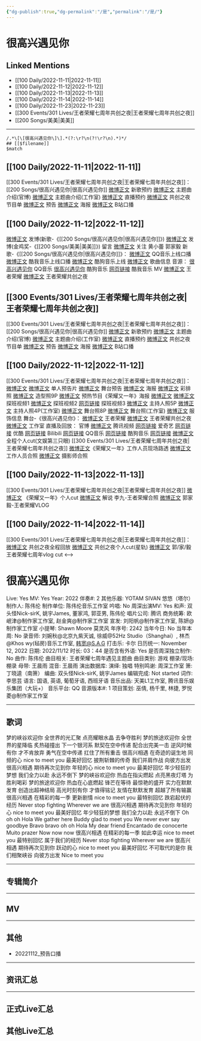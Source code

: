 ```yaml
---
{"dg-publish":true,"dg-permalink":"/是","permalink":"/是/"}
---
```


# 很高兴遇见你

## Linked Mentions
- [[100 Daily/2022-11-11\|2022-11-11]]
- [[100 Daily/2022-11-12\|2022-11-12]]
- [[100 Daily/2022-11-13\|2022-11-13]]
- [[100 Daily/2022-11-14\|2022-11-14]]
- [[100 Daily/2022-11-23\|2022-11-23]]
- [[300 Events/301 Lives/王者荣耀七周年共创之夜\|王者荣耀七周年共创之夜]]
- [[200 Songs/美美\|美美]]


---

```expander
/.*\[\[很高兴遇见你\]\].*(?:\r?\n(?!\r?\n).*)*/
## [[$filename]]
$match
```
## [[100 Daily/2022-11-11\|2022-11-11]]

[[300 Events/301 Lives/王者荣耀七周年共创之夜\|王者荣耀七周年共创之夜]]：[[200 Songs/很高兴遇见你\|很高兴遇见你]]
[微博正文](https://m.weibo.cn/2169129705/4834573722059866) 新歌预约
[微博正文](http://weibo.com/5698023579/Mevdv0oH3) 主题曲介绍(官博)
[微博正文](http://weibo.com/7478855230/MevrLoFrr) 主题曲介绍(工作室)
[微博正文](https://weibo.com/5698023579/MezgOyvj8) 直播预约
[微博正文](http://weibo.com/5698023579/MezldgNkk) 共创之夜节目单
[微博正文](http://weibo.com/7712820124/Mezz93Ak7) 预告
[微博正文](http://weibo.com/7712820124/MezJ6jlfp) 海报
[微博正文](http://weibo.com/6466290670/MezWNitNf) B站口播

## [[100 Daily/2022-11-12\|2022-11-12]]

[微博正文](http://weibo.com/1736988591/MeESvjTtX) 发博(新歌-《[[200 Songs/很高兴遇见你\|很高兴遇见你]]》)
[微博正文](http://weibo.com/1736988591/MeIZJt19a) 发博(金鸡奖-《[[200 Songs/美美\|美美]]》)
 留言 [微博正文](https://weibo.com/2609737945/MeG1fi6Rc)
关注 黄小蕾 郭家毅
新歌-《[[200 Songs/很高兴遇见你\|很高兴遇见你]]》：
[微博正文](https://weibo.com/2169129705/MeErOeEpa) QQ音乐上线口播
[微博正文](https://weibo.com/1738434147/MeErOhXVw) 酷我音乐上线口播
[微博正文](https://weibo.com/1665103091/MeErND0Yg) 酷狗音乐上线
[微博正文](https://weibo.com/6466290670/MeEzpfw2S) 歌曲信息
音源：
[很高兴遇见你](https://weibo.cn/sinaurl?u=https%3A%2F%2Fc.y.qq.com%2Fbase%2Ffcgi-bin%2Fu%3F__%3DmFzuvD62dRSd) QQ音乐
[很高兴遇见你](https://weibo.cn/sinaurl?u=https%3A%2F%2Ft4.kugou.com%2Fsong.html%3Fid%3D9Vkel15zFV2) 酷狗音乐
[网页链接](https://weibo.cn/sinaurl?u=https%3A%2F%2Fm.kuwo.cn%2Fyinyue%2F248657294%3Ff%3Darphone%26t%3Dsinawb%26isstar%3D0) 酷我音乐
MV
[微博正文](https://weibo.com/5698023579/MeEpMp7J4) 王者荣耀
[微博正文](https://weibo.com/7712820124/MeEJ1xxJs) 王者荣耀共创之夜

## [[300 Events/301 Lives/王者荣耀七周年共创之夜\|王者荣耀七周年共创之夜]]

[[300 Events/301 Lives/王者荣耀七周年共创之夜\|王者荣耀七周年共创之夜]]：[[200 Songs/很高兴遇见你\|很高兴遇见你]]
[微博正文](https://m.weibo.cn/2169129705/4834573722059866) 新歌预约
[微博正文](http://weibo.com/5698023579/Mevdv0oH3) 主题曲介绍(官博)
[微博正文](http://weibo.com/7478855230/MevrLoFrr) 主题曲介绍(工作室)
[微博正文](https://weibo.com/5698023579/MezgOyvj8) 直播预约
[微博正文](http://weibo.com/5698023579/MezldgNkk) 共创之夜节目单
[微博正文](http://weibo.com/7712820124/Mezz93Ak7) 预告
[微博正文](http://weibo.com/7712820124/MezJ6jlfp) 海报
[微博正文](http://weibo.com/6466290670/MezWNitNf) B站口播

## [[100 Daily/2022-11-12\|2022-11-12]]

[[300 Events/301 Lives/王者荣耀七周年共创之夜\|王者荣耀七周年共创之夜]]：
[微博正文](https://weibo.com/5698023579/MeErOyrRQ) [微博正文](https://weibo.com/7478855230/MeG17yOqX) 单人预告片
[微博正文](https://weibo.com/5698023579/MeGNWA1Nt) 舞台预告
[微博正文](https://weibo.com/5698023579/MeEDZsZBU) 海报
[微博正文](http://weibo.com/7478855230/MeGpUq6VY) 彩排照
[微博正文](http://weibo.com/7478855230/MeGXqnsQD) 造型照9P
[微博正文](https://weibo.com/6466290670/MeFuAjThC) 预热节目《荣耀又一年》海报
[微博正文](https://weibo.com/2609737945/MeG1fi6Rc) [微博正文](https://weibo.com/7712820124/MeGHrzaQB) 探班视频1
[微博正文](http://weibo.com/2976740261/MeHmyvaMJ) 探班视频2
[网页链接](https://weibo.cn/sinaurl?u=https%3A%2F%2Fm.bilibili.com%2Fvideo%2FBV1iW4y1s7AM) 探班视频3
[微博正文](http://weibo.com/7712820124/MeInmtM2V) 主持人照5P
[微博正文](https://m.weibo.cn/7478855230/4835113085700722) 主持人照4P(工作室)
[微博正文](https://weibo.com/7712820124/MeIstxuA2) 舞台照8P
[微博正文](http://weibo.com/7478855230/MeIME2Ri1) 舞台照(工作室)
[微博正文](http://weibo.com/7710473200/MeItknPKh) 服饰信息
舞台-《很高兴遇见你》：
[微博正文](http://weibo.com/5698023579/MeIqc2ozb) 王者荣耀
[微博正文](http://weibo.com/7712820124/MeIrkmYcV) 王者荣耀共创之夜
[微博正文](http://weibo.com/7478855230/MeItRhnZ6) 工作室
直播及回放：
官博 [微博正文](http://weibo.com/5698023579/MezgOyvj8)
腾讯视频 [网页链接](https://weibo.cn/sinaurl?u=https%3A%2F%2Fv.qq.com%2Flive%2Fp%2Fnewtopic%2F240046%2Fpreview_h5.html%3Fdata_key%3DMWI3alBoSVBGOFJEUUVmWUJJanNjdysx%26version%3D2%26url_from%3Dshare%26second_share%3D0%26share_from%3Dcopy)
爱奇艺 [网页链接](https://weibo.cn/sinaurl?u=https%3A%2F%2Fm-live.iqiyi.com%2Fs%2F1uuztj40s5bO16sbom4sj0.html%3Fsocial_platform%3Dlink%26p1%3D2_22_221)
优酷 [网页链接](https://weibo.cn/sinaurl?u=https%3A%2F%2Fvku.youku.com%2Flive%2Filproom%3Fid%3D8145239%26sharekey%3D934b3be9fb58e7b4e260ac6500e6e6378)
Bilibili [网页链接](https://weibo.cn/sinaurl?u=https%3A%2F%2Fb23.tv%2FY892tHD)
QQ音乐 [网页链接](https://weibo.cn/sinaurl?u=https%3A%2F%2Fc.y.qq.com%2Fbase%2Ffcgi-bin%2Fu%3F__%3DSFs48EX2dWOS)
酷狗音乐 [网页链接](https://weibo.cn/sinaurl?u=https%3A%2F%2Fmfanxing.kugou.com%2Fcterm%2Fprogram_subject%2Fm%2Fviews%2Findex.html%2F8220%3Fh5inx5%3D1%26source%3D1)
[微博正文](https://m.weibo.cn/1371117067/4835116872895755) 全程个人cut(文娱第三只眼)
[[300 Events/301 Lives/王者荣耀七周年共创之夜\|王者荣耀七周年共创之夜]]
[微博正文](http://weibo.com/2201953551/MeGlfckCK)《荣耀又一年》工作人员现场路透
[微博正文](http://weibo.com/2976740261/MeGyysygc) 工作人员合照
[微博正文](http://weibo.com/1682006123/MeHe7qDqS) 摄影师合照

## [[100 Daily/2022-11-13\|2022-11-13]]

[[300 Events/301 Lives/王者荣耀七周年共创之夜\|王者荣耀七周年共创之夜]]
[微博正文](https://weibo.com/6466290670/MeQqHsunL) 《荣耀又一年》个人cut
[微博正文](http://weibo.com/5687445105/MeJd1k7MB) 解说 李九-王者荣耀合照
[微博正文](https://weibo.com/2609737945/MePqkF1LA) 郭家毅-王者荣耀VLOG

## [[100 Daily/2022-11-14\|2022-11-14]]

[[300 Events/301 Lives/王者荣耀七周年共创之夜\|王者荣耀七周年共创之夜]]：
[微博正文](http://weibo.com/7712820124/MeXLeenop) 共创之夜全程回放
[微博正文](https://weibo.com/6466290670/Mf0ZUzG9Q) 共创之夜个人cut(星轨)
[微博正文](https://weibo.com/6466290670/MeXdm9A8j) 郭/家/毅王者荣耀七周年vlog cut
<-->

# 很高兴遇见你

Live: Yes
MV: Yes
Year: 2022
伴奏#: 2
其他乐器: YOTAM SIVAN 悠悠（塔尔）
制作人: 陈伟伦
制作单位: 陈伟伦音乐工作室
吟唱: No
周深出演MV: Yes
和声: 双头怪Nick-sirK, 姚宇James, 董家鸿, 郭亚男, 陈伟伦
唱片公司: 腾讯
商务统筹: 欧岷津@制作家工作室, 赵金爽@制作家工作室
宣发: 刘阳帆@制作家工作室, 陈妍@制作家工作室
小提琴: Shawn Moore 莫灵风
年序号: 2242
当年今日: No
当年本周: No
录音师: 刘婉秋@北京九紫天诚, 徐威@52Hz Studio（Shanghai）, 林杰@Khos wy(毡房)音乐工作室, 韩宽@S.A.G
打击乐: 卡尔
日历统一: November 12, 2022
日期: 2022/11/12
时长: 03：44
是否含有外语: Yes
是否周深独立制作: No
曲作: 陈伟伦
曲目相关: 王者荣耀七周年遇见主题曲
曲目类别: 游戏
棚录/现场: 棚录
母带: 王晨雨
混音: 王晨雨
演出数据库:
演绎: 独唱
特别鸣谢: 周深工作室
箫: 丁晓逵（南箫）
编曲: 双头怪Nick-sirK, 姚宇James
编辑完成: Not started
词作: 李思芸
语言: 国语, 英语, 葡萄牙语, 西班牙语
音乐出品: 天美L1工作室, 腾讯音乐娱乐集团（大玩+）
音乐平台: QQ
音源版本#: 1
项目策划: 巫倩, 杨千里, 林捷, 罗悦菱@制作家工作室

---

## 歌词

梦的峡谷欢迎你
全世界的光汇聚
点亮耀眼水晶 去争夺胜利
梦的旅途欢迎你
全世界的星降临
炙热碰撞出 下一个银河系
默契在空中传递
配合出完美一击
逆风时候有你 才不肯放弃
勇气在空中传递
扛住了所有重击
很高兴相遇
在奇迹的诞生地
同频的心 nice to meet you
最美好回忆
披荆斩棘的传奇
我们并肩作战 向彼方出发
很高兴相遇
期待再次见到你
年轻的心 nice to meet you
最美好回忆
年少轻狂的梦想
我们全力以赴 永远不倒下
梦的峡谷欢迎你
热血在指尖燃起
点亮黑夜灯塔 为胜利喝彩
梦的旅途欢迎你
热血在心底燃起
锋芒在等待 最惊艳的盛开
实力在默默发育
创造出超神结局
高光时刻有你 才值得铭记
友情在默默发育
超越了所有输赢
很高兴相遇
在精彩的每一季
更新剧情 nice to meet you
最特别回忆
跌宕起伏的经历
Never stop fighting
Wherever we are
很高兴相遇
期待再次见到你
年轻的心 nice to meet you
最美好回忆
年少轻狂的梦想
我们全力以赴 永远不倒下
Oh oh oh
Hola
We gather here
Buddy glad to meet you
We never ever say goodbye
Bravo bravo oh oh
Hola
My dear friend
Encantado de conocerte
Muito prazer
Now now now
很高兴相遇
在精彩的每一季
如此幸运 nice to meet you
最特别回忆
属于我们的经历
Never stop fighting
Wherever we are
很高兴相遇
期待再次见到你
跃动的心 nice to meet you
最美好回忆
不可取代的是你
我们相聚峡谷 向彼方出发
Nice to meet you

---

## 专辑简介

---

## MV

---

## 其他

- 20221112_预告口播




---

## 资讯汇总

---

## 正式Live汇总

## 其他Live汇总
